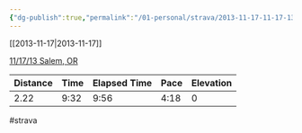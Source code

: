 ```yaml
---
{"dg-publish":true,"permalink":"/01-personal/strava/2013-11-17-11-17-13-salem-or/"}
---
```



[[2013-11-17\|2013-11-17]]

[11/17/13 Salem, OR](https://www.strava.com/activities/139711892)

| Distance | Time | Elapsed Time | Pace | Elevation |
| -------- | ---- | ------------ | ---- | --------- |
| 2.22     | 9:32 | 9:56         | 4:18 | 0         |




#strava
